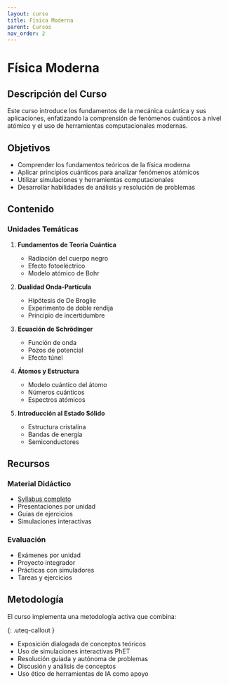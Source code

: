 ```yaml
---
layout: curso
title: Física Moderna
parent: Cursos
nav_order: 2
---
```


# Física Moderna

## Descripción del Curso

Este curso introduce los fundamentos de la mecánica cuántica y sus aplicaciones, enfatizando la comprensión de fenómenos cuánticos a nivel atómico y el uso de herramientas computacionales modernas.

## Objetivos

- Comprender los fundamentos teóricos de la física moderna
- Aplicar principios cuánticos para analizar fenómenos atómicos
- Utilizar simulaciones y herramientas computacionales
- Desarrollar habilidades de análisis y resolución de problemas

## Contenido

### Unidades Temáticas

1. **Fundamentos de Teoría Cuántica**
   - Radiación del cuerpo negro
   - Efecto fotoeléctrico
   - Modelo atómico de Bohr

2. **Dualidad Onda-Partícula**
   - Hipótesis de De Broglie
   - Experimento de doble rendija
   - Principio de incertidumbre

3. **Ecuación de Schrödinger**
   - Función de onda
   - Pozos de potencial
   - Efecto túnel

4. **Átomos y Estructura**
   - Modelo cuántico del átomo
   - Números cuánticos
   - Espectros atómicos

5. **Introducción al Estado Sólido**
   - Estructura cristalina
   - Bandas de energía
   - Semiconductores

## Recursos

### Material Didáctico
- [Syllabus completo](/FisicaModerna/syllabus)
- Presentaciones por unidad
- Guías de ejercicios
- Simulaciones interactivas

### Evaluación
- Exámenes por unidad
- Proyecto integrador
- Prácticas con simuladores
- Tareas y ejercicios

## Metodología

El curso implementa una metodología activa que combina:

{: .uteq-callout }
- Exposición dialogada de conceptos teóricos
- Uso de simulaciones interactivas PhET
- Resolución guiada y autónoma de problemas
- Discusión y análisis de conceptos
- Uso ético de herramientas de IA como apoyo